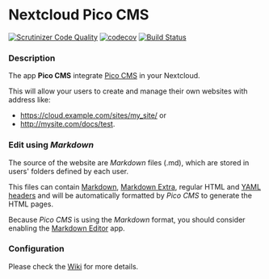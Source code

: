 # Nextcloud Pico CMS

[![Scrutinizer Code Quality](https://scrutinizer-ci.com/g/nextcloud/cms_pico/badges/quality-score.png?b=master)](https://scrutinizer-ci.com/g/nextcloud/cms_pico/?branch=master)
[![codecov](https://codecov.io/gh/nextcloud/cms_pico/branch/master/graph/badge.svg)](https://codecov.io/gh/nextcloud/cms_pico)
[![Build Status](https://drone.nextcloud.com/api/badges/nextcloud/cms_pico/status.svg)](https://drone.nextcloud.com/nextcloud/cms_pico)

### Description

The app **Pico CMS** integrate [Pico CMS](https://picocms.org/) in your Nextcloud.

This will allow your users to create and manage their own websites with address like:
* https://cloud.example.com/sites/my_site/ or
* http://mysite.com/docs/test.

### Edit using *Markdown*

The source of the website are *Markdown* files (.md), which are stored in users' folders defined by each user.

This files can contain [Markdown](https://daringfireball.net/projects/markdown/syntax), [Markdown Extra](https://michelf.ca/projects/php-markdown/extra/), regular HTML and [YAML headers](https://en.wikipedia.org/wiki/YAML) and will be automatically formatted by *Pico CMS* to generate the HTML pages.

Because *Pico CMS* is using the *Markdown* format, you should consider enabling the [Markdown Editor](https://apps.nextcloud.com/apps/files_markdown) app.

### Configuration

Please check the [Wiki](https://github.com/nextcloud/cms_pico/wiki) for more details.

